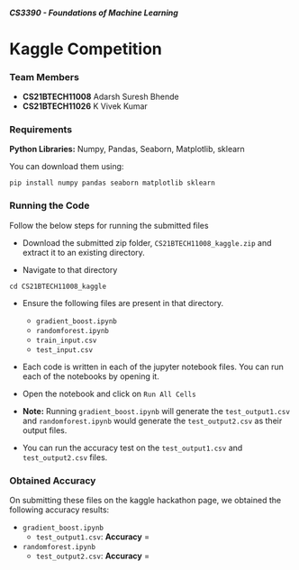 ##### CS3390 - Foundations of Machine Learning

# Kaggle Competition

### Team Members

- **CS21BTECH11008** Adarsh Suresh Bhende
- **CS21BTECH11026** K Vivek Kumar

### Requirements

**Python Libraries:** Numpy, Pandas, Seaborn, Matplotlib, sklearn

You can download them using:

```
pip install numpy pandas seaborn matplotlib sklearn
```

### Running the Code

Follow the below steps for running the submitted files

- Download the submitted zip folder, `CS21BTECH11008_kaggle.zip` and extract it to an existing directory.

- Navigate to that directory

```
cd CS21BTECH11008_kaggle
```

- Ensure the following files are present in that directory.

  - `gradient_boost.ipynb`
  - `randomforest.ipynb`
  - `train_input.csv`
  - `test_input.csv`

- Each code is written in each of the jupyter notebook files. You can run each of the notebooks by opening it.

- Open the notebook and click on `Run All Cells`

- **Note:** Running `gradient_boost.ipynb` will generate the `test_output1.csv` and `randomforest.ipynb` would generate the `test_output2.csv` as their output files.

- You can run the accuracy test on the `test_output1.csv` and `test_output2.csv` files.

### Obtained Accuracy

On submitting these files on the kaggle hackathon page, we obtained the following accuracy results:

- `gradient_boost.ipynb`
  - `test_output1.csv`: **Accuracy** =
- `randomforest.ipynb`
  - `test_output2.csv`: **Accuracy** =
